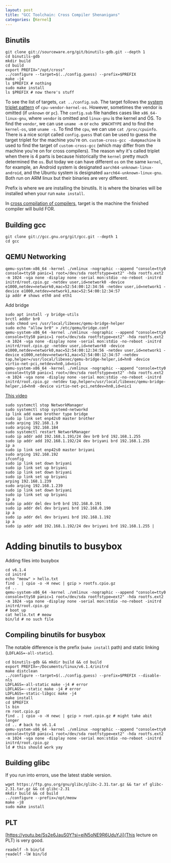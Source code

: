 ```yaml
---
layout: post
title: "GCC Toolchain: Cross Compiler Shenanigans"
categories: [Kernel]
---
```

## Binutils
```
git clone git://sourceware.org/git/binutils-gdb.git --depth 1
cd binutils-gdb
mkdir build
cd build
export PREFIX="/opt/cross"
../configure --target=$(../config.guess) --prefix=$PREFIX
make -j4
ls $PREFIX # nothing
sudo make install
ls $PREFIX # now there's stuff
```
To see the list of targets, `cat ../config.sub`. The target follows the [system triplet pattern](https://wiki.osdev.org/Target_Triplet) of `cpu-vendor-kernel-os`. However, sometimes the vendor is omitted (if `unknown` or `pc`). The `config.sub` file handles cases like `x86_64-linux-gnu`, where `vendor` is omitted and `linux-gnu` is the kernel and OS. To find the `vendor`, we can use `uname -m` or `echo $MACHTYPE` and to find the `kernel-os`, use `uname -s`. To find the `cpu`, we can use `cat /proc/cpuinfo`. There is a nice script called `config.guess` that can be used to guess the target triplet for the machine you're on. `custom-cross-gcc -dumpmachine` is used to find the target of `custom-cross-gcc` (which may differ from the machine you're on for cross compilers). The reason why it's called triplet when there is 4 parts is because historically the `kernel` pretty much determined the `os`. But today we can have different `os` on the same `kernel`, for example, an Android system is designated `aarch64-unknown-linux-android`, and the Ubuntu system is designated `aarch64-unknown-linux-gnu`. Both run on ARM linux but their binaries are very different.

Prefix is where we are installing the binutils. It is where the binaries will be installed when your run `make install`.

In [cross compilation of compilers](https://www.linuxfromscratch.org/lfs/view/11.0/partintro/toolchaintechnotes.html), target is the machine the finished compiler will build FOR. 

## Building gcc
```
git clone git://gcc.gnu.org/git/gcc.git --depth 1 
cd gcc
```

## QEMU Networking
```
qemu-system-x86_64 -kernel ./vmlinux -nographic --append "console=tty0 console=ttyS0 panic=1 root=/dev/sda rootfstype=ext2" -hda rootfs.ext2 -m 1024 -vga none -display none -serial mon:stdio -no-reboot -initrd initrd/root.cpio.gz -netdev user,id=network0 -device e1000,netdev=network0,mac=52:54:00:12:34:56 -netdev user,id=network1 -device e1000,netdev=network1,mac=52:54:00:12:34:57
ip addr # shows eth0 and eth1
```
Add bridge
```
sudo apt install -y bridge-utils
brctl addbr br0
sudo chmod u+s /usr/local/libexec/qemu-bridge-helper
sudo echo "allow br0" > /etc/qemu/bridge.conf 
qemu-system-x86_64 -kernel ./vmlinux -nographic --append "console=tty0 console=ttyS0 panic=1 root=/dev/sda rootfstype=ext2" -hda rootfs.ext2 -m 1024 -vga none -display none -serial mon:stdio -no-reboot -initrd initrd/root.cpio.gz -netdev user,id=network0 -device e1000,netdev=network0,mac=52:54:00:12:34:56 -netdev user,id=network1 -device e1000,netdev=network1,mac=52:54:00:12:34:57 -netdev tap,helper=/usr/local/libexec/qemu-bridge-helper,id=hn0 -device virtio-net-pci,netdev=hn0,id=nic1
qemu-system-x86_64 -kernel ./vmlinux -nographic --append "console=tty0 console=ttyS0 panic=1 root=/dev/sda rootfstype=ext2" -hda rootfs.ext2 -m 1024 -vga none -display none -serial mon:stdio -no-reboot -initrd initrd/root.cpio.gz -netdev tap,helper=/usr/local/libexec/qemu-bridge-helper,id=hn0 -device virtio-net-pci,netdev=hn0,id=nic1
```
[This video](https://youtu.be/6435eNKpyYw)
```
sudo systemctl stop NetworkManager
sudo systemctl stop systemd-networkd
ip link add name brother type bridge
sudo ip link set enp42s0 master brother
sudo arping 192.168.1.9
sudo arping 192.168.184
sudo systemctl restart NetworkManager
sudo ip addr add 192.168.1.191/24 dev br0 brd 192.168.1.255
sudo ip addr add 192.168.1.192/24 dev briyani brd 192.168.1.255
ip a
sudo ip link set enp42s0 master briyani
sudo arping 192.168.192
ifconfig
sudo ip link set down briyani
sudo ip link set up briyani
sudo ip link set down briyani
sudo ip link set up briyani
arping 192.168.1.239
sudo arping 192.168.1.239
sudo ip link set down briyani
sudo ip link set up briyani
ip a
sudo ip addr del dev br0 brd 192.168.0.191
sudo ip addr del dev briyani brd 192.168.0.190
ip a
sudo ip addr del dev briyani brd 192.168.1.192
ip a
sudo ip addr add 192.168.1.192/24 dev briyani brd 192.168.1.255 |

```

# Adding binutils to busybox
Adding files into busybox
```
cd v6.1.4
cd initrd
echo "meow" > hello.txt
find . | cpio -o -H newc | gzip > rootfs.cpio.gz
cd ..
qemu-system-x86_64 -kernel ./vmlinux -nographic --append "console=tty0 console=ttyS0 panic=1 root=/dev/sda rootfstype=ext2" -hda rootfs.ext2 -m 1024 -vga none -display none -serial mon:stdio -no-reboot -initrd initrd/root.cpio.gz
# boot up
cat hello.txt # meow
bin/ld # no such file
```

## Compiling binutils for busybox
The notable difference is the prefix (`make install` path) and static linking (`LDFLAGS=-all-static`).
```
cd binutils-gdb && mkdir build && cd build
export PREFIX=~/Documents/linux/v6.1.4/initrd
make distclean
../configure --target=$(../config.guess) --prefix=$PREFIX --disable-nls
LDFLAGS=-all-static make -j4 # error
LDFLAGS=--static make -j4 # error
LDFLAGS=-static-libgcc make -j4
make install
cd $PREFIX
ls bin
rm root.cpio.gz
find . | cpio -o -H newc | gzip > root.cpio.gz # might take abit longer
cd .. # back to v6.1.4
qemu-system-x86_64 -kernel ./vmlinux -nographic --append "console=tty0 console=ttyS0 panic=1 root=/dev/sda rootfstype=ext2" -hda rootfs.ext2 -m 1024 -vga none -display none -serial mon:stdio -no-reboot -initrd initrd/root.cpio.gz
ld # this should work yay
```
## Building glibc
If you run into errors, use the latest stable version.

```
wget https://ftp.gnu.org/gnu/glibc/glibc-2.31.tar.gz && tar xf glibc-2.31.tar.gz && cd glibc-2.31
mkdir build && cd build
../configure --prefix=/opt/meow
make -j8
sudo make install
```

## PLT
[https://youtu.be/Ss2e6JauS0Y?si=eiN5oNE9R6UduYJj](This lecture on PLT) is very good.

```
readelf -h bin/ld
readelf -lW bin/ld
`
